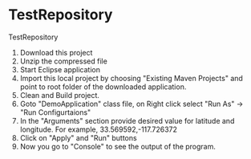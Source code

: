 # TestRepository
TestRepository

1) Download this project
2) Unzip the compressed file
3) Start Eclipse application
4) Import this local project by choosing "Existing Maven Projects" and point to root folder of the downloaded application.
5) Clean and Build project.
6) Goto "DemoApplication" class file, on Right click select "Run As" -> "Run Configurtaions" 
7) In the "Arguments" section provide desired value for latitude and longitude. For example, 33.569592,-117.726372
8) Click on "Apply" and "Run" buttons
9) Now you go to "Console" to see the output of the program.

